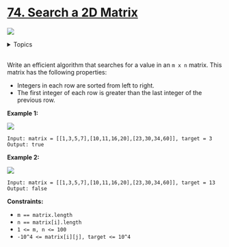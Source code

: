 # [74. Search a 2D Matrix](https://leetcode-cn.com/problems/search-a-2d-matrix/)

![](https://img.shields.io/badge/Difficulty-Medium-F8AF40.svg)

<details>
<summary>Topics</summary>

* [`Array`](https://leetcode-cn.com/tag/array/)
* [`Binary Search`](https://leetcode-cn.com/tag/binary-search/)

</details>
<br />

Write an efficient algorithm that searches for a value in an `m x n` matrix. This matrix has the following properties:

 + Integers in each row are sorted from left to right.
 + The first integer of each row is greater than the last integer of the previous row.


**Example 1:**

![](https://assets.leetcode.com/uploads/2020/10/05/mat.jpg)

```
Input: matrix = [[1,3,5,7],[10,11,16,20],[23,30,34,60]], target = 3
Output: true
```

**Example 2:**

![](https://assets.leetcode.com/uploads/2020/10/05/mat2.jpg)

```
Input: matrix = [[1,3,5,7],[10,11,16,20],[23,30,34,60]], target = 13
Output: false
```

**Constraints:**

 + `m == matrix.length`
 + `n == matrix[i].length`
 + `1 <= m, n <= 100`
 + `-10^4 <= matrix[i][j], target <= 10^4`

